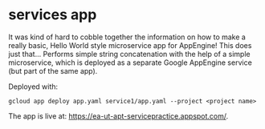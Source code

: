 # services app

It was kind of hard to cobble together the information on how to make a really basic, Hello World style microservice app for AppEngine! This does just that... Performs simple string concatenation with the help of a simple microservice, which is deployed as a separate Google AppEngine service (but part of the same app).

Deployed with:
```shell
gcloud app deploy app.yaml service1/app.yaml --project <project name>
```

The app is live at: https://ea-ut-apt-servicepractice.appspot.com/.
